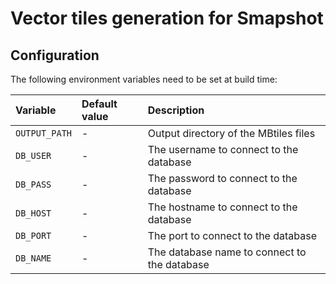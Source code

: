 # Vector tiles generation for Smapshot

## Configuration

The following environment variables need to be set at build time:

Variable                         | Default value                                | Description
:---                             | :---                                         | :---
`OUTPUT_PATH`                    | -                                            | Output directory of the MBtiles files
`DB_USER`                        | -                                            | The username to connect to the database
`DB_PASS`                        | -                                            | The password to connect to the database
`DB_HOST`                        | -                                            | The hostname to connect to the database
`DB_PORT`                        | -                                            | The port to connect to the database
`DB_NAME`                        | -                                            | The database name to connect to the database

